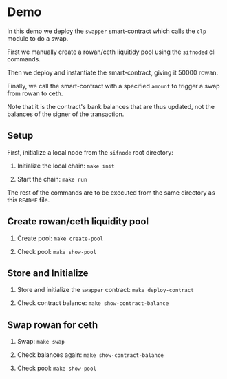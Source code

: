 # Demo

In this demo we deploy the `swapper` smart-contract which calls the `clp` module
to do a swap. 

First we manually create a rowan/ceth liquitidy pool using the `sifnoded` cli
commands.

Then we deploy and instantiate the smart-contract, giving it 50000 rowan.

Finally, we call the smart-contract with a specified `amount` to trigger a swap
from rowan to ceth. 

Note that it is the contract's bank balances that are thus updated, not the
balances of the signer of the transaction.

## Setup

First, initialize a local node from the `sifnode` root directory:

1. Initialize the local chain: `make init`

2. Start the chain: `make run`

The rest of the commands are to be executed from the same directory as this
`README` file.

## Create rowan/ceth liquidity pool

1. Create pool: `make create-pool`

2. Check pool: `make show-pool`

## Store and Initialize

1. Store and initialize the `swapper` contract: `make deploy-contract`

2. Check contract balance: `make show-contract-balance`

## Swap rowan for ceth

1. Swap: `make swap`

2. Check balances again: `make show-contract-balance`

3. Check pool: `make show-pool`